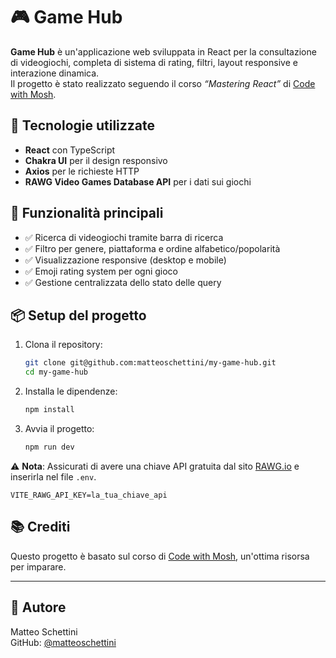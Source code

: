 # 🎮 Game Hub

**Game Hub** è un'applicazione web sviluppata in React per la consultazione di videogiochi, completa di sistema di rating, filtri, layout responsive e interazione dinamica.  
Il progetto è stato realizzato seguendo il corso _“Mastering React”_ di [Code with Mosh](https://codewithmosh.com).

## 🚀 Tecnologie utilizzate

- **React** con TypeScript
- **Chakra UI** per il design responsivo
- **Axios** per le richieste HTTP
- **RAWG Video Games Database API** per i dati sui giochi

## 📸 Funzionalità principali

- ✅ Ricerca di videogiochi tramite barra di ricerca
- ✅ Filtro per genere, piattaforma e ordine alfabetico/popolarità
- ✅ Visualizzazione responsive (desktop e mobile)
- ✅ Emoji rating system per ogni gioco
- ✅ Gestione centralizzata dello stato delle query

## 📦 Setup del progetto

1. Clona il repository:

   ```bash
   git clone git@github.com:matteoschettini/my-game-hub.git
   cd my-game-hub
   ```

2. Installa le dipendenze:

   ```bash
   npm install
   ```

3. Avvia il progetto:

   ```bash
   npm run dev
   ```

⚠️ **Nota**: Assicurati di avere una chiave API gratuita dal sito [RAWG.io](https://rawg.io/apidocs) e inserirla nel file `.env`.

```env
VITE_RAWG_API_KEY=la_tua_chiave_api
```

## 📚 Crediti

Questo progetto è basato sul corso di [Code with Mosh](https://codewithmosh.com), un'ottima risorsa per imparare.

---

## 🧠 Autore

Matteo Schettini  
GitHub: [@matteoschettini](https://github.com/matteoschettini)

